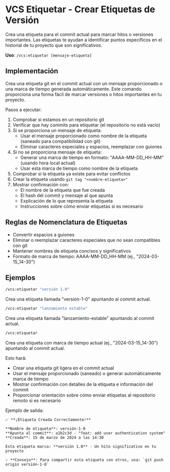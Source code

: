 # VCS Etiquetar - Crear Etiquetas de Versión

Crea una etiqueta para el commit actual para marcar hitos o versiones importantes. Las etiquetas te ayudan a identificar puntos específicos en el historial de tu proyecto que son significativos.

**Uso**: `/vcs:etiquetar [mensaje-etiqueta]`

## Implementación

Crea una etiqueta git en el commit actual con un mensaje proporcionado o una marca de tiempo generada automáticamente. Este comando proporciona una forma fácil de marcar versiones o hitos importantes en tu proyecto.

Pasos a ejecutar:
1. Comprobar si estamos en un repositorio git
2. Verificar que hay commits para etiquetar (el repositorio no está vacío)
3. Si se proporciona un mensaje de etiqueta:
   - Usar el mensaje proporcionado como nombre de la etiqueta (saneado para compatibilidad con git)
   - Eliminar caracteres especiales y espacios, reemplazar con guiones
4. Si no se proporciona mensaje de etiqueta:
   - Generar una marca de tiempo en formato: "AAAA-MM-DD_HH-MM" (usando hora local actual)
   - Usar esta marca de tiempo como nombre de la etiqueta
5. Comprobar si la etiqueta ya existe para evitar conflictos
6. Crear la etiqueta usando `git tag "<nombre-etiqueta>"`
7. Mostrar confirmación con:
   - El nombre de la etiqueta que fue creada
   - El hash del commit y mensaje al que apunta
   - Explicación de lo que representa la etiqueta
   - Instrucciones sobre cómo enviar etiquetas si es necesario

## Reglas de Nomenclatura de Etiquetas

- Convertir espacios a guiones
- Eliminar o reemplazar caracteres especiales que no sean compatibles con git
- Mantener nombres de etiqueta concisos y significativos
- Formato de marca de tiempo: AAAA-MM-DD_HH-MM (ej., "2024-03-15_14-30")

## Ejemplos

```bash
/vcs:etiquetar "versión 1.0"
```
Crea una etiqueta llamada "versión-1-0" apuntando al commit actual.

```bash
/vcs:etiquetar "lanzamiento estable"
```
Crea una etiqueta llamada "lanzamiento-estable" apuntando al commit actual.

```bash
/vcs:etiquetar
```
Crea una etiqueta con marca de tiempo actual (ej., "2024-03-15_14-30") apuntando al commit actual.

Esto hará:
- Crear una etiqueta git ligera en el commit actual
- Usar el mensaje proporcionado (saneado) o generar automáticamente marca de tiempo
- Mostrar confirmación con detalles de la etiqueta e información del commit
- Proporcionar orientación sobre cómo enviar etiquetas al repositorio remoto si es necesario

Ejemplo de salida:
```
✅ **¡Etiqueta Creada Correctamente!**

**Nombre de etiqueta**: versión-1-0
**Apunta al commit**: a1b2c3d - "feat: add user authentication system"
**Creada**: 15 de marzo de 2024 a las 14:30

Esta etiqueta marca: **versión 1.0** - Un hito significativo en tu proyecto

💡 **Consejo**: Para compartir esta etiqueta con otros, usa: `git push origin versión-1-0`
```